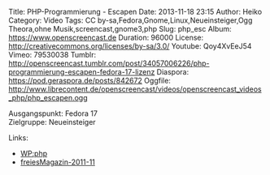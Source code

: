 Title: PHP-Programmierung - Escapen
Date: 2013-11-18 23:15
Author: Heiko
Category: Video
Tags: CC by-sa,Fedora,Gnome,Linux,Neueinsteiger,Ogg Theora,ohne Musik,screencast,gnome3,php
Slug: php_esc
Album: https://www.openscreencast.de
Duration: 96000
License: http://creativecommons.org/licenses/by-sa/3.0/
Youtube: Qoy4XvEeJ54
Vimeo: 79530038
Tumblr: http://openscreencast.tumblr.com/post/34057006226/php-programmierung-escapen-fedora-17-lizenz
Diaspora: https://pod.geraspora.de/posts/842672
Oggfile: http://www.librecontent.de/openscreencast/videos/openscreencast_videos_php/php_escapen.ogg

Ausgangspunkt: Fedora 17  
Zielgruppe: Neueinsteiger  

Links:

  * [WP:php](https://de.wikipedia.org/wiki/Php "Link zu WP:php" )
  * [freiesMagazin-2011-11](http://www.freiesmagazin.de/freiesMagazin-2011-11 "Link zu freiesmagazin.de" )

